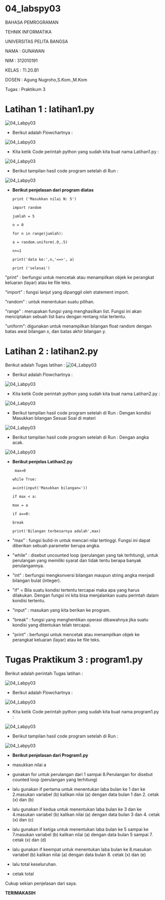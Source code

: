 # 04_labspy03

BAHASA PEMROGRAMAN

TEHNIK INFORMATIKA

UNIVERSITAS PELITA BANGSA

NAMA : GUNAWAN

NIM     : 312010191

KELAS   : TI.20.B1

DOSEN   : Agung Nugroho,S.Kom.,M.Kom

Tugas   : Praktikum 3

# **Latihan 1 : latihan1.py**

![04_Labpy03](Gambar/01_Latihan1.jpg)

- Berikut adalah Flowchartnya :

![04_Labpy03](Gambar/10_FLOWCHART1.jpg)

- Kita ketik Code perintah python yang sudah kita buat nama Latihan1.py :

![04_Labpy03](Gambar/02_Latihan1.py.jpg)

- Berikut tampilan hasil code program setelah di Run :

![04_Labpy03](Gambar/03_Latihan1.py_RUN.jpg)

- **Berikut penjelasan dari program diatas**

      print ('Masukkan nilai N: 5')

      import random

      jumlah = 5

      n = 0

      for n in range(jumlah):

      a = random.uniform(.0,.5)

      n+=1

      print('data ke:',n,'==>', a)

      print ('selesai')
            

"print" : berfungsi untuk mencetak atau menampilkan objek ke perangkat keluaran (layar) atau ke file teks.

"import" : fungsi lanjut yang dipanggil oleh statement import.

"random" : untuk menentukan suatu pilihan.

"range" : merupakan fungsi yang menghasilkan list. Fungsi ini akan menciptakan sebuah list baru dengan rentang nilai tertentu.

"uniform": digunakan untuk menampilkan bilangan float random dengan batas awal bilangan x, dan batas akhir bilangan y.

# **Latihan 2 : latihan2.py**

Berikut adalah Tugas latihan : 
![04_Labpy03](Gambar/04_Latihan2.jpg)

- Berikut adalah Flowchartnya :

![04_Labpy03](Gambar/11_FLOWCHART2.jpg)

- Kita ketik Code perintah python yang sudah kita buat nama Latihan2.py :

![04_Labpy03](Gambar/05_Latihan2.py.jpg)

- Berikut tampilan hasil code program setelah di Run : Dengan kondisi Masukkan bilangan Sesuai Soal di materi

![04_Labpy03](Gambar/06_Latihan2.py_RUN1.jpg)

- Berikut tampilan hasil code program setelah di Run : Dengan angka acak.

![04_Labpy03](Gambar/07_Latihan2.py_RUN2.jpg)

- **Berikut penjelas Latihan2.py**

       max=0

      while True:

      a=int(input('Masukkan bilangan='))

      if max < a:

      max = a

      if a==0:

      break

      print('Bilangan terbesarnya adalah',max)

- "max" : fungsi bulid-in untuk mencari nilai tertinggi. Fungsi ini dapat diberikan sebuah parameter berupa angka.

- "while" : disebut uncounted loop (perulangan yang tak terhitung), untuk perulangan yang memiliki syarat dan tidak tentu berapa banyak perulangannya.

- "int" : berfungsi mengkonversi bilangan maupun string angka menjadi bilangan bulat (integer).

- "if" = Bila suatu kondisi tertentu tercapai maka apa yang harus dilakukan. Dengan fungsi ini kita bisa menjalankan suatu perintah dalam kondisi tertentu.
- "input" : masukan yang kita berikan ke program.

- "break" : fungsi yang menghentikan operasi dibawahnya jika suatu kondisi yang ditentukan telah tercapai.

- "print" : berfungsi untuk mencetak atau menampilkan objek ke perangkat keluaran (layar) atau ke file teks.

# **Tugas Praktikum 3 : program1.py**

Berikut adalah perintah Tugas latihan : 

![04_Labpy03](Gambar/08_TugasPraktikum3.jpg)

- Berikut adalah Flowchartnya :

![04_Labpy03](Gambar/12_FLOWCHART3.jpg)

- Kita ketik Code perintah python yang sudah kita buat nama program1.py :

![04_Labpy03](Gambar/09_Program1.py.jpg)

- Berikut tampilan hasil code program setelah di Run :

![04_Labpy03](Gambar/09_Program1.py_RUN.jpg)

- **Berikut penjelasan dari Program1.py**

- masukkan nilai a

- gunakan for untuk perulangan dari 1 sampai 8.Perulangan for disebut counted loop (perulangan yang terhitung)

- lalu gunakan if pertama untuk menentukan laba bulan ke 1 dan ke 2.masukan variabel (b) kalikan nilai (a) dengan data bulan 1 dan 2. cetak (x) dan (b)

- lalu gunakan if kedua untuk menentukan laba bulan ke 3 dan ke 4.masukan variabel (b) kalikan nilai (a) dengan data bulan 3 dan 4. cetak (x) dan (c)

- lalu gunakan if ketiga untuk menentukan laba bulan ke 5 sampai ke 7.masukan variabel (b) kalikan nilai (a) dengan data bulan 5 sampai 7. cetak (x) dan (d)

- lalu gunakan if keempat untuk menentukan laba bulan ke 8.masukan variabel (b) kalikan nilai (a) dengan data bulan 8. cetak (x) dan (e)

- lalu total keseluruhan.

- cetak total

Cukup sekian penjelasan dari saya.

**TERIMAKASIH**
